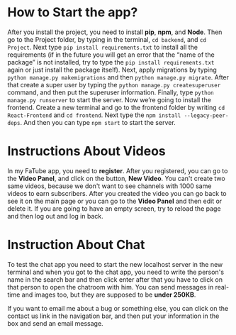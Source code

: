 # How to Start the app?

After you install the project, you need to install **pip**, **npm**, and **Node**. Then go to the Project folder, by typing in the terminal, ```cd backend```, and ```cd Project```. Next type ```pip install requirements.txt``` to install all the requirements (if in the future you will get an error that the “name of the package” is not installed, try to type the ```pip install requirements.txt``` again or just install the package itself). Next, apply migrations by typing ```python manage.py makemigrations``` and then ```python manage.py migrate```. After that create a super user by typing the ```python manage.py createsuperuser``` command, and then put the superuser information. Finally, type ```python manage.py runserver``` to start the server. Now we’re going to install the frontend. Create a new terminal and go to the frontend folder by writing ```cd React-Frontend``` and ```cd frontend```. Next type the ```npm install --legacy-peer-deps```. And then you can type ```npm start``` to start the server.

# Instructions About Videos

In my FaTube app, you need to **register**. After you registered, you can go to the **Video Panel**, and click on the button, **New Video**. You can't create two same videos, because we don't want to see channels with 1000 same videos to earn subscribers. After you created the video you can go back to see it on the main page or you can go to the **Video Panel** and then edit or delete it. If you are going to have an empty screen, try to reload the page and then log out and log in back.

# Instruction About Chat

To test the chat app you need to start the new localhost server in the new terminal and when you got to the chat app, you need to write the person's name in the search bar and then click enter after that you have to click on that person to open the chatroom with him. You can send messages in real-time and images too, but they are supposed to be **under 250KB**.

If you want to email me about a bug or something else, you can click on the contact us link in the navigation bar, and then put your information in the box and send an email message.


